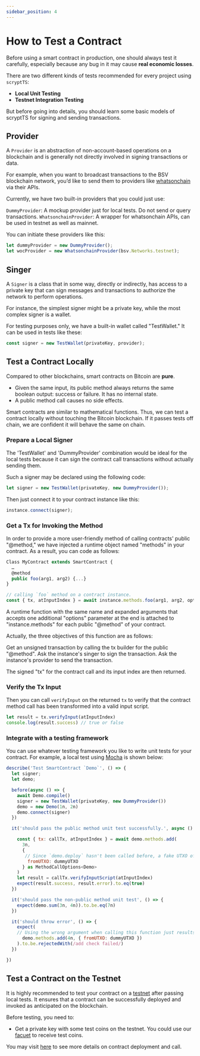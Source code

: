 ```yaml
---
sidebar_position: 4
---
```

 
# How to Test a Contract
 
Before using a smart contract in production, one should always test it carefully, especially because any bug in it may cause **real economic losses**.
 
There are two different kinds of tests recommended for every project using `scryptTS`:
 
* **Local Unit Testing**
* **Testnet Integration Testing**

But before going into details, you should learn some basic models of scryptTS for signing and sending transactions.

## Provider

A `Provider` is an abstraction of non-account-based operations on a blockchain and is generally not directly involved in signing transactions or data.

For example, when you want to broadcast transactions to the BSV blockchain network, you’d like to send them to providers like [whatsonchain](https://whatsonchain.com/) via their APIs.

Currently, we have two built-in providers that you could just use:

`DummyProvider`: A mockup provider just for local tests. Do not send or query transactions.
`WhatsonchainProvider`: A wrapper for whatsonchain APIs, can be used in testnet as well as mainnet.

You can initiate these providers like this:

```ts
let dummyProvider = new DummyProvider();
let wocProvider = new WhatsonchainProvider(bsv.Networks.testnet);
```

## Singer 

A `Signer` is a class that in some way, directly or indirectly, has access to a private key that can sign messages and transactions to authorize the network to perform operations.

For instance, the simplest signer might be a private key, while the most complex signer is a wallet.

For testing purposes only, we have a built-in wallet called "TestWallet." It can be used in tests like these:

```ts
const signer = new TestWallet(privateKey, provider);
```

 
## Test a Contract Locally

Compared to other blockchains, smart contracts on Bitcoin are **pure**.

* Given the same input, its public method always returns the same boolean output: success or failure. It has no internal state.
* A public method call causes no side effects.

Smart contracts are similar to mathematical functions. Thus, we can test a contract locally without touching the Bitcoin blockchain. If it passes tests off chain, we are confident it will behave the same on chain.

### Prepare a Local Signer

The 'TestWallet' and 'DummyProvider' combination would be ideal for the local tests because it can sign the contract call transactions without actually sending them. 

Such a signer may be declared using the following code:

```ts
let signer = new TestWallet(privateKey, new DummyProvider());
```

Then just connect it to your contract instance like this:

```ts
instance.connect(signer);
```

### Get a Tx for Invoking the Method
 
In order to provide a more user-friendly method of calling contracts' public "@method," we have injected a runtime object named "methods" in your contract. As a result, you can code as follows:


```ts
Class MyContract extends SmartContract {
  …
  @method
  public foo(arg1, arg2) {...}
}

// calling `foo` method on a contract instance.
const { tx, atInputIndex } = await instance.methods.foo(arg1, arg2, opts);
```

A runtime function with the same name and expanded arguments that accepts one additional "options" parameter at the end is attached to "instance.methods" for each public "@method" of your contract.

Actually, the three objectives of this function are as follows:

Get an unsigned transaction by calling the tx builder for the public "@method".
Ask the instance's singer to sign the transaction.
Ask the instance's provider to send the transaction.

The signed "tx" for the contract call and its input index are then returned.

### Verify the Tx Input

Then you can call `verifyInput` on the returned `tx` to verify that the contract method call has been transformed into a valid input script.

```ts
let result = tx.verifyInput(atInputIndex)
console.log(result.success) // true or false
```

### Integrate with a testing framework
 
You can use whatever testing framework you like to write unit tests for your contract. For example, a local test using [Mocha](https://mochajs.org/) is shown below:
 
```js
describe('Test SmartContract `Demo`', () => {
  let signer;
  let demo;

  before(async () => {
    await Demo.compile() 
    signer = new TestWallet(privateKey, new DummyProvider())
    demo = new Demo(1n, 2n)
    demo.connect(signer)
  })

  it('should pass the public method unit test successfully.', async () => {

    const { tx: callTx, atInputIndex } = await demo.methods.add(
      3n,
      {
	   // Since `demo.deploy` hasn't been called before, a fake UTXO of the contract should be passed in.
        fromUTXO: dummyUTXO  
      } as MethodCallOptions<Demo>
    )
    let result = callTx.verifyInputScript(atInputIndex)
    expect(result.success, result.error).to.eq(true)
  })

  it('should pass the non-public method unit test', () => {
    expect(demo.sum(3n, 4n)).to.be.eq(7n)
  })

  it('should throw error', () => {
    expect(
	// Using the wrong argument when calling this function just results in an error.
      demo.methods.add(4n, { fromUTXO: dummyUTXO })
    ).to.be.rejectedWith(/add check failed/)
  })

})
```
 
## Test a Contract on the Testnet
 
It is highly recommended to test your contract on a [testnet](https://test.whatsonchain.com/) after passing local tests. It ensures that a contract can be successfully deployed and invoked as anticipated on the blockchain.
 
Before testing, you need to:
 
* Get a private key with some test coins on the testnet. You could use our [facuet](https://scrypt.io/#faucet) to receive test coins.

You may visit [here](./how-to-deploy-and-call-a-contract.md) to see more details on contract deployment and call.

